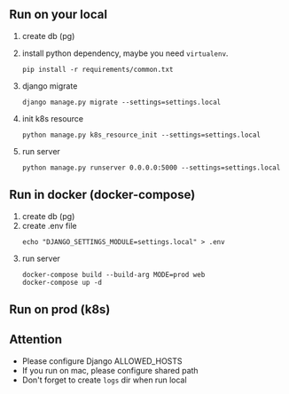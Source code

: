 
## Run on your local

1. create db (pg)
2. install python dependency, maybe you need `virtualenv`.
   
   ```
   pip install -r requirements/common.txt
   ```
3. django migrate

   ```
   django manage.py migrate --settings=settings.local
   ```
4. init k8s resource 

   ```
   python manage.py k8s_resource_init --settings=settings.local
   ```
5. run server

   ```
   python manage.py runserver 0.0.0.0:5000 --settings=settings.local
   ```

## Run in docker (docker-compose)

1. create db (pg)
2. create .env file
   ```
   echo "DJANGO_SETTINGS_MODULE=settings.local" > .env
   ```
3. run server
   ```
   docker-compose build --build-arg MODE=prod web
   docker-compose up -d
   ```

## Run on prod (k8s)


## Attention

   * Please configure Django ALLOWED_HOSTS
   * If you run on mac, please configure shared path
   * Don't forget to create `logs` dir when run local
